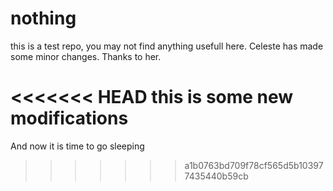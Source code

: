 nothing
=======
this is a test repo, you may not find anything usefull here.
Celeste has made some minor changes. Thanks to her.


<<<<<<< HEAD
this is some new modifications
=======
And now it is time to go sleeping
>>>>>>> a1b0763bd709f78cf565d5b103977435440b59cb
